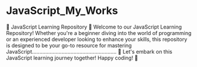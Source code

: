 # JavaScript_My_Works
🚀 JavaScript Learning Repository 🚀  Welcome to our JavaScript Learning Repository! Whether you're a beginner diving into the world of programming or an experienced developer looking to enhance your skills, this repository is designed to be your go-to resource for mastering JavaScript.........................................................
🚀 Let's embark on this JavaScript learning journey together! Happy coding! 🚀

